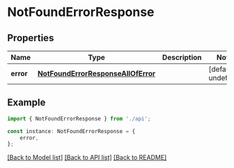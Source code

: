 # NotFoundErrorResponse


## Properties

Name | Type | Description | Notes
------------ | ------------- | ------------- | -------------
**error** | [**NotFoundErrorResponseAllOfError**](NotFoundErrorResponseAllOfError.md) |  | [default to undefined]

## Example

```typescript
import { NotFoundErrorResponse } from './api';

const instance: NotFoundErrorResponse = {
    error,
};
```

[[Back to Model list]](../README.md#documentation-for-models) [[Back to API list]](../README.md#documentation-for-api-endpoints) [[Back to README]](../README.md)
